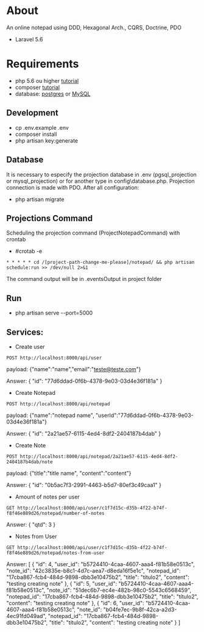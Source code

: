 # About
An online notepad using DDD, Hexagonal Arch., CQRS, Doctrine, PDO
- Laravel 5.6

# Requirements
- php 5.6 ou higher [tutorial](http://tecadmin.net/install-php5-on-ubuntu/)
- composer [tutorial](https://getcomposer.org/doc/00-intro.md#globally)
- database: [postgres](https://www.postgresql.org/download/) or [MySQL](https://www.mysql.com/downloads/)

## Development
- cp .env.example .env
- composer install
- php artisan key:generate

## Database
It is necessary to especify the projection database in .env (pgsql_projection or mysql_projection) or for another type in config\database.php. Projection connection is made with PDO.
After all configuration:
- php artisan migrate

## Projections Command
Scheduling the projection command (ProjectNotepadCommand) with crontab
- #crotab -e
 ```
 * * * * * cd /[project-path-change-me-please]/notepad/ && php artisan schedule:run >> /dev/null 2>&1
 ```

The command output will be in .eventsOutput in project folder

## Run
- php artisan serve --port=5000

## Services:

- Create user
```
POST http://localhost:8000/api/user
```

payload: {"name":"name","email":"teste@teste.com"}

Answer:
{
    "id": "77d6ddad-0f6b-4378-9e03-03d4e36f181a"
}

- Create Notepad
```
POST http://localhost:8000/api/notepad
```

payload: {"name":"notepad name", "userId":"77d6ddad-0f6b-4378-9e03-03d4e36f181a"}

Answer:
{
    "id": "2a21ae57-6115-4ed4-8df2-2404187b4dab"
}

- Create Note

```
POST http://localhost:8000/api/notepad/2a21ae57-6115-4ed4-8df2-2404187b4dab/note
```

payload: {"title":"title name", "content":"content"}

Answer:
{
    "id": "0b5ac7f3-2991-4463-b5d7-80ef3c49caa1"
}

- Amount of notes per user

```
GET http://localhost:8000/api/user/c1f7d15c-d35b-4f22-b74f-f8f46e889d26/notepad/number-of-notes
```

Answer:
{
    "qtd": 3
}

- Notes from User

```
GET http://localhost:8000/api/user/c1f7d15c-d35b-4f22-b74f-f8f46e889d26/notepad/notes-from-user
```

Answer:
[
    {
        "id": 4,
        "user_id": "b5724410-4caa-4607-aaa4-f81b58e0513c",
        "note_id": "42c3835e-b8c1-4d7c-aea7-d8eda16f5e1c",
        "notepad_id": "17cba867-fcb4-484d-9898-dbb3e10475b2",
        "title": "título2",
        "content": "testing creating note"
    },
    {
        "id": 5,
        "user_id": "b5724410-4caa-4607-aaa4-f81b58e0513c",
        "note_id": "51dec6b7-ec4e-482b-98c0-5543c6568459",
        "notepad_id": "17cba867-fcb4-484d-9898-dbb3e10475b2",
        "title": "título2",
        "content": "testing creating note"
    },
    {
        "id": 6,
        "user_id": "b5724410-4caa-4607-aaa4-f81b58e0513c",
        "note_id": "b04fe7ec-9b8f-42ca-a2d3-4ec91fd049ad",
        "notepad_id": "17cba867-fcb4-484d-9898-dbb3e10475b2",
        "title": "título2",
        "content": "testing creating note"
    }
]